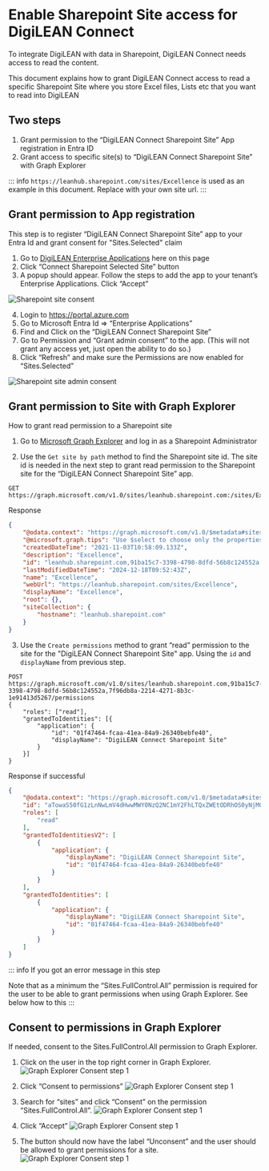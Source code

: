 # Enable Sharepoint Site access for DigiLEAN Connect

To integrate DigiLEAN with data in Sharepoint, DigiLEAN Connect needs access to read the content.

This document explains how to grant DigiLEAN Connect access to read a specific Sharepoint Site where you store Excel files, Lists etc
that you want to read into DigiLEAN

## Two steps

 1. Grant permission to the “DigiLEAN Connect Sharepoint Site” App registration in Entra ID
 2. Grant access to specific site(s) to “DigiLEAN Connect Sharepoint Site” with Graph Explorer 

::: info
`https://leanhub.sharepoint.com/sites/Excellence` is used as an example in this document. Replace with your own site url.
:::


## Grant permission to App registration

This step is to register “DigiLEAN  Connect Sharepoint Site” app to your Entra Id and grant consent for "Sites.Selected" claim

 1. Go to [DigiLEAN Enterprise Applications](/enterprise/) here on this page
 2. Click “Connect Sharepoint Selected Site” button
 3. A popup should appear. Follow the steps to add the app to your tenant’s Enterprise Applications. Click “Accept”

![Sharepoint site consent](/images/Sharepoint_site_consent.jpg)  

 4. Login to https://portal.azure.com
 5. Go to Microsoft Entra Id => “Enterprise Applications”
 6. Find and Click on the “DigiLEAN Connect Sharepoint Site”
 7. Go to Permission and “Grant admin consent” to the app. (This will not grant any access yet, just open the ability to do so.)
 8. Click “Refresh” and make sure the Permissions are now enabled for “Sites.Selected”

![Sharepoint site admin consent](/images/Sharepoint_site_admin_grant_consent.jpg)

## Grant permission to Site with Graph Explorer

How to grant read permission to a Sharepoint site

 1. Go to [Microsoft Graph Explorer](https://developer.microsoft.com/en-us/graph/graph-explorer) and log in as a Sharepoint Administrator 

 2. Use the `Get site by path` method to find the Sharepoint site id. The site id is needed in the next step to grant read permission to the Sharepoint site for the “DigiLEAN  Connect Sharepoint Site” app.  

```http
GET https://graph.microsoft.com/v1.0/sites/leanhub.sharepoint.com:/sites/Excellence
```
Response
```json
{
    "@odata.context": "https://graph.microsoft.com/v1.0/$metadata#sites/$entity",
    "@microsoft.graph.tips": "Use $select to choose only the properties your app needs, as this can lead to performance improvements. For example: GET sites('<key>')/microsoft.graph.getByPath(path=<key>)?$select=displayName,error",
    "createdDateTime": "2021-11-03T10:58:09.133Z",
    "description": "Excellence",
    "id": "leanhub.sharepoint.com,91ba15c7-3398-4798-8dfd-56b8c124552a,7f96db8a-2214-4271-8b3c-1e91413d5267",
    "lastModifiedDateTime": "2024-12-18T09:52:43Z",
    "name": "Excellence",
    "webUrl": "https://leanhub.sharepoint.com/sites/Excellence",
    "displayName": "Excellence",
    "root": {},
    "siteCollection": {
        "hostname": "leanhub.sharepoint.com"
    }
}
```

3. Use the `Create permissions` method to grant “read” permission to the site for the "DigiLEAN Connect Sharepoint Site" app. 
Using the `id` and `displayName` from previous step.


```http
POST https://graph.microsoft.com/v1.0/sites/leanhub.sharepoint.com,91ba15c7-3398-4798-8dfd-56b8c124552a,7f96db8a-2214-4271-8b3c-1e91413d5267/permissions
{
    "roles": ["read"],
    "grantedToIdentities": [{
        "application": {
            "id": "01f47464-fcaa-41ea-84a9-26340bebfe40",
            "displayName": "DigiLEAN Connect Sharepoint Site"
        }
    }]
}
```

Response if successful
```json
{
    "@odata.context": "https://graph.microsoft.com/v1.0/$metadata#sites('leanhub.sharepoint.com%2C91ba15c7-3398-4798-8dfd-56b8c124552a%2C7f96db8a-2214-4271-8b3c-1e91413d5267')/permissions/$entity",
    "id": "aTowaS50fG1zLnNwLmV4dHwwMWY0NzQ2NC1mY2FhLTQxZWEtODRhOS0yNjM0MGJlYmZlNDBAYTI4OWJlYTYtM2IwNS00MGMxLWE2ODQtOGY4MTY4M2Y1ZGFh",
    "roles": [
        "read"
    ],
    "grantedToIdentitiesV2": [
        {
            "application": {
                "displayName": "DigiLEAN Connect Sharepoint Site",
                "id": "01f47464-fcaa-41ea-84a9-26340bebfe40"
            }
        }
    ],
    "grantedToIdentities": [
        {
            "application": {
                "displayName": "DigiLEAN Connect Sharepoint Site",
                "id": "01f47464-fcaa-41ea-84a9-26340bebfe40"
            }
        }
    ]
}
```

::: info
If you got an error message in this step

Note that as a minimum the “Sites.FullControl.All” permission is required for the user to be able to grant permissions when using Graph Explorer.
See below how to this
:::

## Consent to permissions in Graph Explorer

If needed, consent to the Sites.FullControl.All permission to Graph Explorer.

 1.	Click on the user in the top right corner in Graph Explorer. 
![Graph Explorer Consent step 1](/images/Sharepoint_site_graph_explorer_consent1.jpg)

 2.	Click “Consent to permissions”
![Graph Explorer Consent step 1](/images/Sharepoint_site_graph_explorer_consent2.jpg)

 3. Search for “sites” and click “Consent” on the permission “Sites.FullControl.All”.
![Graph Explorer Consent step 1](/images/Sharepoint_site_graph_explorer_consent3.jpg)

 4. Click “Accept”
![Graph Explorer Consent step 1](/images/Sharepoint_site_graph_explorer_consent4.jpg)

 5. The button should now have the label “Unconsent” and the user should be allowed to grant permissions for a site.
![Graph Explorer Consent step 1](/images/Sharepoint_site_graph_explorer_consent5.jpg)
